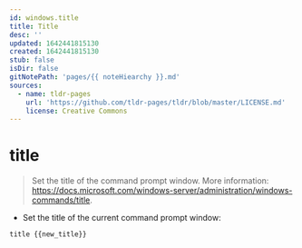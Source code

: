 ```yaml
---
id: windows.title
title: Title
desc: ''
updated: 1642441815130
created: 1642441815130
stub: false
isDir: false
gitNotePath: 'pages/{{ noteHiearchy }}.md'
sources:
  - name: tldr-pages
    url: 'https://github.com/tldr-pages/tldr/blob/master/LICENSE.md'
    license: Creative Commons
---
```

# title

> Set the title of the command prompt window.
> More information: <https://docs.microsoft.com/windows-server/administration/windows-commands/title>.

- Set the title of the current command prompt window:

`title {{new_title}}`

